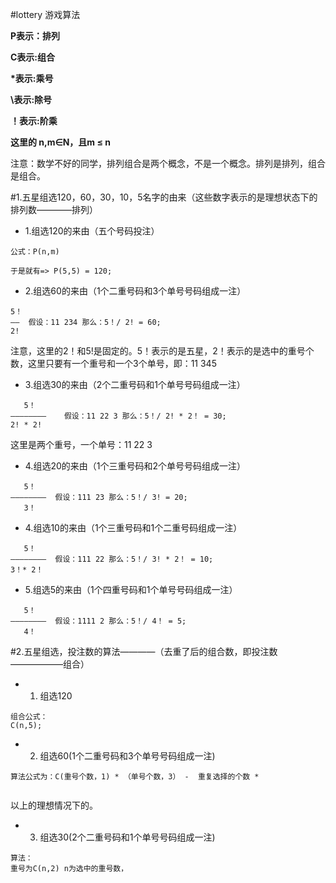 #lottery 游戏算法

**P表示：排列**

**C表示:组合**

**\*表示:乘号**

**\\表示:除号**

**！表示:阶乘**

**这里的 n,m∈N，且m ≤ n**


注意：数学不好的同学，排列组合是两个概念，不是一个概念。排列是排列，组合是组合。



#1.五星组选120，60，30，10，5名字的由来（这些数字表示的是理想状态下的排列数————排列）
* 1.组选120的来由（五个号码投注）
```
公式：P(n,m)

于是就有=> P(5,5) = 120;

```
* 2.组选60的来由（1个二重号码和3个单号号码组成一注）
```
5！
——  假设：11 234 那么：5！/ 2! = 60;
2!
```
注意，这里的2！和5!是固定的。5！表示的是五星，2！表示的是选中的重号个数，这里只要有一个重号和一个3个单号，即：11 345

* 3.组选30的来由（2个二重号码和1个单号号码组成一注）
```
   5！
————————    假设：11 22 3 那么：5！/ 2! * 2！ = 30;
2! * 2! 
```
这里是两个重号，一个单号：11 22 3 

* 4.组选20的来由（1个三重号码和2个单号号码组成一注）
```
   5！
————————  假设：111 23 那么：5！/ 3! = 20;
   3！
```

* 4.组选10的来由（1个三重号码和1个二重号码组成一注）
```
   5！
————————  假设：111 22 那么：5！/ 3! * 2！ = 10;
3！* 2！
```
* 5.组选5的来由（1个四重号码和1个单号号码组成一注）
```
   5！
————————  假设：1111 2 那么：5！/ 4！ = 5;
   4！
```




#2.五星组选，投注数的算法————（去重了后的组合数，即投注数——————组合）

* 1. 组选120
```
组合公式：
C(n,5);

```

* 2. 组选60(1个二重号码和3个单号号码组成一注)
```
算法公式为：C(重号个数，1) * （单号个数，3） -  重复选择的个数 * 


```
以上的理想情况下的。


* 3. 组选30(2个二重号码和1个单号号码组成一注)
```
算法：
重号为C(n,2) n为选中的重号数，



```










